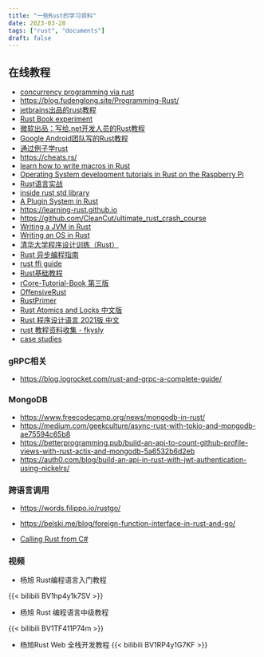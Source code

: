 ```yaml
---
title: "一些Rust的学习资料"
date: 2023-03-28
tags: ["rust", "documents"]
draft: false
---
```

## 在线教程
+ [concurrency programming via rust](https://github.com/smallnest/concurrency-programming-via-rust)
+ https://blog.fudenglong.site/Programming-Rust/
+ [jetbrains出品的rust教程](https://github.com/jetbrains-academy/rustlings-course)
+ [Rust Book experiment](https://rust-book.cs.brown.edu)
+ [微软出品：写给.net开发人员的Rust教程](https://microsoft.github.io/rust-for-dotnet-devs/latest/)
+ [Google Android团队写的Rust教程](https://github.com/google/comprehensive-rust)
+ [通过例子学rust](https://rustwiki.org/zh-CN/rust-by-example/)
+ https://cheats.rs/
+ [learn how to write macros in Rust](https://tfpk.github.io/macrokata/)
+ [Operating System development tutorials in Rust on the Raspberry Pi](https://github.com/rust-embedded/rust-raspberrypi-OS-tutorials)
+ [Rust语言实战](https://zh.practice.rs)
+ [inside rust std library](https://github.com/Warrenren/inside-rust-std-library)
+ [A Plugin System in Rust](https://nullderef.com/series/rust-plugins/)
+ https://learning-rust.github.io
+ https://github.com/CleanCut/ultimate_rust_crash_course
+ [Writing a JVM in Rust](https://andreabergia.com/series/writing-a-jvm-in-rust/)
+ [Writing an OS in Rust ](https://os.phil-opp.com/zh-CN/)
+ [清华大学程序设计训练（Rust）](https://lab.cs.tsinghua.edu.cn/rust/)
+ [Rust 异步编程指南](https://github.com/rustlang-cn/async-book)
+ [rust ffi guide](https://www.michaelfbryan.com/rust-ffi-guide/)
+ [Rust基础教程](http://docs.os2edu.cn)
+ [rCore-Tutorial-Book 第三版](https://rcore-os.cn/rCore-Tutorial-Book-v3/index.html)
+ [OffensiveRust](https://github.com/0xTriboulet/OffensiveRust#offensiverust)
+ [RustPrimer](https://rustcc.gitbooks.io/rustprimer/content/)
+ [Rust Atomics and Locks 中文版](https://github.com/rustcc/Rust_Atomics_and_Locks)
+ [Rust 程序设计语言 2021版 中文](https://github.com/KaiserY/trpl-zh-cn)
+ [rust 教程资料收集 - fkysly](https://graceful-direction-b61.notion.site/Rust-fkysly-7e1a57dd614b4a2d9173b09ab9506895)
+ [case studies](https://github.com/dtolnay/case-studies)
### gRPC相关
+ https://blog.logrocket.com/rust-and-grpc-a-complete-guide/

### MongoDB
+ https://www.freecodecamp.org/news/mongodb-in-rust/
+ https://medium.com/geekculture/async-rust-with-tokio-and-mongodb-ae75594c65b8
+ https://betterprogramming.pub/build-an-api-to-count-github-profile-views-with-rust-actix-and-mongodb-5a6532b6d2eb
+ https://auth0.com/blog/build-an-api-in-rust-with-jwt-authentication-using-nickelrs/

### 跨语言调用
+ https://words.filippo.io/rustgo/

+ https://belski.me/blog/foreign-function-interface-in-rust-and-go/

+ [Calling Rust from C#](https://dev.to/living_syn/calling-rust-from-c-6hk)

### 视频
+ 杨旭 Rust编程语言入门教程

{{< bilibili BV1hp4y1k7SV >}}  

+ 杨旭 Rust 编程语言中级教程

 {{< bilibili BV1TF411P74m >}}  

 + 杨旭Rust Web 全栈开发教程
{{< bilibili BV1RP4y1G7KF >}}  
